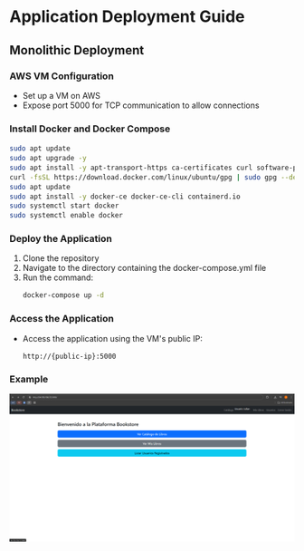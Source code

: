 # Application Deployment Guide

## Monolithic Deployment

### AWS VM Configuration
- Set up a VM on AWS
- Expose port 5000 for TCP communication to allow connections

### Install Docker and Docker Compose
```bash
sudo apt update
sudo apt upgrade -y
sudo apt install -y apt-transport-https ca-certificates curl software-properties-common
curl -fsSL https://download.docker.com/linux/ubuntu/gpg | sudo gpg --dearmor -o /usr/share/keyrings/docker-archive-keyring.gpg
sudo apt update
sudo apt install -y docker-ce docker-ce-cli containerd.io
sudo systemctl start docker
sudo systemctl enable docker
```

### Deploy the Application
1. Clone the repository
2. Navigate to the directory containing the docker-compose.yml file
3. Run the command:
   ```bash
   docker-compose up -d
   ```

### Access the Application
- Access the application using the VM's public IP:
  ```
  http://{public-ip}:5000
  ```

### Example
![Example](/images/proyect.png)

## 
